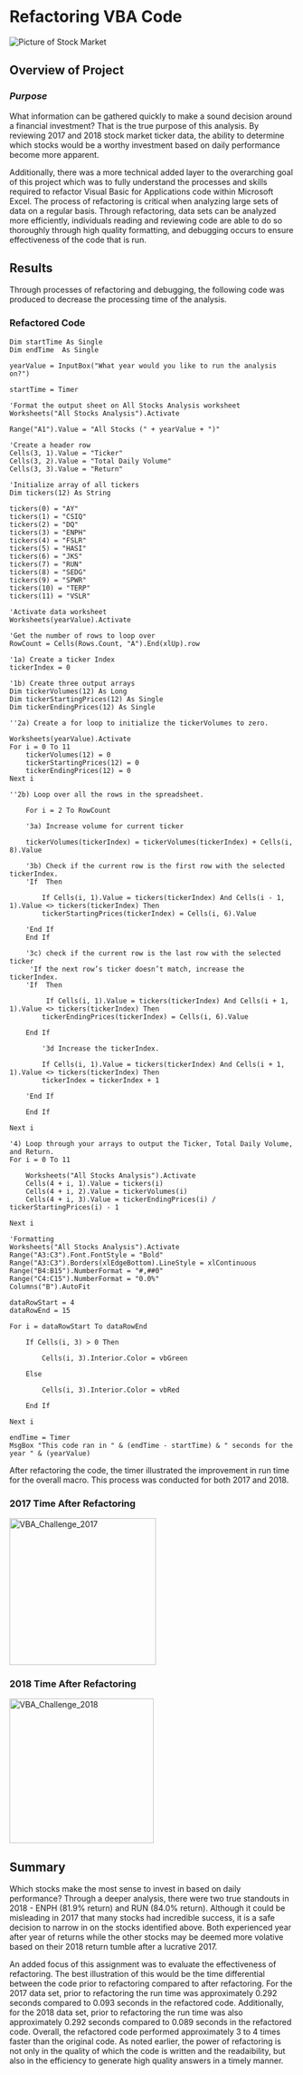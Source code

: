# Refactoring VBA Code

![Picture of Stock Market](https://mediacloud.kiplinger.com/image/private/s--x2_BoIgn--/v1604352227/Investing/stock-market-today-110220.jpg)

## **Overview of Project**

###  *Purpose* 

What information can be gathered quickly to make a sound decision around a financial investment? That is the true purpose of this analysis. By reviewing 2017 and 2018 stock market ticker data, the ability to determine which stocks would be a worthy investment based on daily performance become more apparent.

Additionally, there was a more technical added layer to the overarching goal of this project which was to fully understand the processes and skills required to refactor Visual Basic for Applications code within Microsoft Excel. The process of refactoring is critical when analyzing large sets of data on a regular basis. Through refactoring, data sets can be analyzed more efficiently, individuals reading and reviewing code are able to do so thoroughly through high quality formatting, and debugging occurs to ensure effectiveness of the code that is run.

## **Results**

Through processes of refactoring and debugging, the following code was produced to decrease the processing time of the analysis. 

### Refactored Code ###

    Dim startTime As Single
    Dim endTime  As Single

    yearValue = InputBox("What year would you like to run the analysis on?")

    startTime = Timer
    
    'Format the output sheet on All Stocks Analysis worksheet
    Worksheets("All Stocks Analysis").Activate
    
    Range("A1").Value = "All Stocks (" + yearValue + ")"
    
    'Create a header row
    Cells(3, 1).Value = "Ticker"
    Cells(3, 2).Value = "Total Daily Volume"
    Cells(3, 3).Value = "Return"

    'Initialize array of all tickers
    Dim tickers(12) As String
    
    tickers(0) = "AY"
    tickers(1) = "CSIQ"
    tickers(2) = "DQ"
    tickers(3) = "ENPH"
    tickers(4) = "FSLR"
    tickers(5) = "HASI"
    tickers(6) = "JKS"
    tickers(7) = "RUN"
    tickers(8) = "SEDG"
    tickers(9) = "SPWR"
    tickers(10) = "TERP"
    tickers(11) = "VSLR"
    
    'Activate data worksheet
    Worksheets(yearValue).Activate
    
    'Get the number of rows to loop over
    RowCount = Cells(Rows.Count, "A").End(xlUp).row
    
    '1a) Create a ticker Index
    tickerIndex = 0

    '1b) Create three output arrays
    Dim tickerVolumes(12) As Long
    Dim tickerStartingPrices(12) As Single
    Dim tickerEndingPrices(12) As Single
    
    ''2a) Create a for loop to initialize the tickerVolumes to zero.
    
    Worksheets(yearValue).Activate
    For i = 0 To 11
        tickerVolumes(12) = 0
        tickerStartingPrices(12) = 0
        tickerEndingPrices(12) = 0
    Next i
        
    ''2b) Loop over all the rows in the spreadsheet.
    
        For i = 2 To RowCount
    
        '3a) Increase volume for current ticker
        
        tickerVolumes(tickerIndex) = tickerVolumes(tickerIndex) + Cells(i, 8).Value
        
        '3b) Check if the current row is the first row with the selected tickerIndex.
        'If  Then
            
            If Cells(i, 1).Value = tickers(tickerIndex) And Cells(i - 1, 1).Value <> tickers(tickerIndex) Then
            tickerStartingPrices(tickerIndex) = Cells(i, 6).Value
            
        'End If
        End If
        
        '3c) check if the current row is the last row with the selected ticker
         'If the next row’s ticker doesn’t match, increase the tickerIndex.
        'If  Then
            
             If Cells(i, 1).Value = tickers(tickerIndex) And Cells(i + 1, 1).Value <> tickers(tickerIndex) Then
            tickerEndingPrices(tickerIndex) = Cells(i, 6).Value
        
        End If
        
            '3d Increase the tickerIndex.
            
            If Cells(i, 1).Value = tickers(tickerIndex) And Cells(i + 1, 1).Value <> tickers(tickerIndex) Then
            tickerIndex = tickerIndex + 1
            
        'End If
        
        End If
    
    Next i
    
    '4) Loop through your arrays to output the Ticker, Total Daily Volume, and Return.
    For i = 0 To 11
        
        Worksheets("All Stocks Analysis").Activate
        Cells(4 + i, 1).Value = tickers(i)
        Cells(4 + i, 2).Value = tickerVolumes(i)
        Cells(4 + i, 3).Value = tickerEndingPrices(i) / tickerStartingPrices(i) - 1
        
    Next i
    
    'Formatting
    Worksheets("All Stocks Analysis").Activate
    Range("A3:C3").Font.FontStyle = "Bold"
    Range("A3:C3").Borders(xlEdgeBottom).LineStyle = xlContinuous
    Range("B4:B15").NumberFormat = "#,##0"
    Range("C4:C15").NumberFormat = "0.0%"
    Columns("B").AutoFit

    dataRowStart = 4
    dataRowEnd = 15

    For i = dataRowStart To dataRowEnd
        
        If Cells(i, 3) > 0 Then
            
            Cells(i, 3).Interior.Color = vbGreen
            
        Else
        
            Cells(i, 3).Interior.Color = vbRed
            
        End If
        
    Next i
 
    endTime = Timer
    MsgBox "This code ran in " & (endTime - startTime) & " seconds for the year " & (yearValue)

After refactoring the code, the timer illustrated the improvement in run time for the overall macro. This process was conducted for both 2017 and 2018.

### 2017 Time After Refactoring ###

<img width="259" alt="VBA_Challenge_2017" src="https://user-images.githubusercontent.com/87885677/133898485-579e4d44-8dd6-4654-bef7-9183428333db.png">

### 2018 Time After Refactoring ###

<img width="255" alt="VBA_Challenge_2018" src="https://user-images.githubusercontent.com/87885677/133898513-6ea25b08-4d0a-41cb-832d-f9998d68295e.png">

## **Summary**
Which stocks make the most sense to invest in based on daily performance? Through a deeper analysis, there were two true standouts in 2018 - ENPH (81.9% return) and RUN (84.0% return). Although it could be misleading in 2017 that many stocks had incredible success, it is a safe decision to narrow in on the stocks identified above. Both experienced year after year of returns while the other stocks may be deemed more volative based on their 2018 return tumble after a lucrative 2017.

An added focus of this assignment was to evaluate the effectiveness of refactoring. The best illustration of this would be the time differential between the code prior to refactoring compared to after refactoring. For the 2017 data set, prior to refactoring the run time was approximately 0.292 seconds compared to 0.093 seconds in the refactored code. Additionally, for the 2018 data set, prior to refactoring the run time was also approximately 0.292 seconds compared to 0.089 seconds in the refactored code. Overall, the refactored code performed approximately 3 to 4 times faster than the original code. As noted earlier, the power of refactoring is not only in the quality of which the code is written and the readaibility, but also in the efficiency to generate high quality answers in a timely manner.

